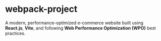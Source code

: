 # webpack-project
A modern, performance-optimized e-commerce website built using **React.js**, **Vite**, and following **Web Performance Optimization (WPO)** best practices.
